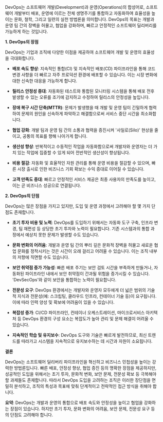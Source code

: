DevOps는 소프트웨어 개발(Development)과 운영(Operations)의 합성어로, 소프트웨어 개발부터 배포, 운영에 이르는 전체 생명주기를 통합하고 자동화하여 효율성을 높이는 문화, 철학, 그리고 일련의 실천 방법론을 의미합니다. DevOps의 목표는 개발과 운영 팀 간의 장벽을 허물고, 협업을 강화하며, 빠르고 안정적인 소프트웨어 딜리버리를 가능하게 하는 것입니다.

**1. DevOps의 장점**

DevOps는 기업과 조직에 다양한 이점을 제공하여 소프트웨어 개발 및 운영의 효율성을 극대화합니다.

- **배포 속도 향상**: 지속적인 통합(CI) 및 지속적인 배포(CD) 파이프라인을 통해 코드 변경 사항을 더 빠르고 자주 프로덕션 환경에 배포할 수 있습니다. 이는 시장 변화에 대한 신속한 대응을 가능하게 합니다.
    
- **릴리스 안정성 증대**: 자동화된 테스트와 통합된 모니터링 시스템을 통해 배포 전후 발생할 수 있는 오류를 조기에 감지하고 수정하여 릴리스의 안정성을 높입니다.
    
- **장애 복구 시간 단축(MTTR)**: 문제가 발생했을 때 개발 및 운영 팀이 긴밀하게 협력하여 문제의 원인을 신속하게 파악하고 해결함으로써 서비스 중단 시간을 최소화합니다.
    
- **협업 강화**: 개발 팀과 운영 팀 간의 소통과 협력을 증진시켜 '사일로(Silo)' 현상을 줄이고, 공통의 목표를 향해 나아가게 합니다.
    
- **생산성 향상**: 반복적이고 수동적인 작업을 자동화함으로써 개발자와 운영자는 더 가치 있는 작업에 집중할 수 있게 되어 전반적인 생산성이 향상됩니다.
    
- **비용 절감**: 자동화 및 효율적인 자원 관리를 통해 운영 비용을 절감할 수 있으며, 빠른 시장 출시로 인한 비즈니스 기회 확보는 수익 증대로 이어질 수 있습니다.
    
- **고객 만족도 증대**: 빠르고 안정적인 서비스 제공은 최종 사용자의 만족도를 높이고, 이는 곧 비즈니스 성공으로 연결됩니다.
    

**2. DevOps의 단점**

DevOps는 많은 장점을 가지고 있지만, 도입 및 운영 과정에서 고려해야 할 몇 가지 단점도 존재합니다.

- **초기 투자 비용 및 노력**: DevOps를 도입하기 위해서는 자동화 도구 구축, 인프라 변경, 팀 재편성 등 상당한 초기 투자와 노력이 필요합니다. 기존 시스템과의 통합 과정에서 예상치 못한 문제가 발생할 수도 있습니다.
    
- **문화 변화의 어려움**: 개발과 운영 팀 간의 뿌리 깊은 문화적 장벽을 허물고 새로운 협업 문화를 정착시키는 것은 시간이 오래 걸리고 어려울 수 있습니다. 이는 조직 내부의 저항에 직면할 수도 있습니다.
    
- **보안 취약점 증가 가능성**: 빠른 배포 주기는 보안 검토 시간을 부족하게 만들거나, 자동화된 파이프라인 내에서 보안 취약점이 간과될 위험을 증가시킬 수 있습니다. 'DevSecOps'와 같이 보안을 통합하는 노력이 필요합니다.
    
- **전문성 요구**: DevOps 환경에서는 개발자와 운영자 모두에게 더 넓은 범위의 기술적 지식과 전문성(예: 스크립팅, 클라우드 인프라, 컨테이너 기술 등)이 요구됩니다. 이에 따라 인력 양성 및 확보에 어려움이 있을 수 있습니다.
    
- **복잡성 증가**: CI/CD 파이프라인, 컨테이너 오케스트레이션, 마이크로서비스 아키텍처 등 DevOps 환경의 구성 요소는 복잡도가 높아 관리 및 문제 해결이 어려울 수 있습니다.
    
- **지속적인 학습 및 유지보수**: DevOps 도구와 기술은 빠르게 발전하므로, 최신 트렌드를 따라가고 시스템을 지속적으로 유지보수하는 데 시간과 자원이 소요됩니다.
    

**결론**

DevOps는 소프트웨어 딜리버리 파이프라인을 혁신하고 비즈니스 민첩성을 높이는 강력한 방법론입니다. 빠른 배포, 안정성 향상, 협업 증진 등의 명확한 장점을 제공하지만, 성공적인 도입을 위해서는 초기 투자, 문화적 변화, 보안 문제, 전문성 확보 등 극복해야 할 과제들도 존재합니다. 따라서 DevOps 도입을 고려하는 조직은 이러한 장단점을 면밀히 분석하고, 조직의 특성과 목표에 맞춰 단계적이고 전략적인 접근 방식을 취해야 합니다.

**요약**: DevOps는 개발과 운영의 통합으로 배포 속도와 안정성을 높이고 협업을 강화하는 장점이 있습니다. 하지만 초기 투자, 문화 변화의 어려움, 보안 문제, 전문성 요구 등의 단점도 고려해야 합니다.